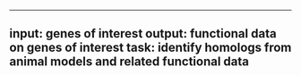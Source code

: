 -----
input: genes of interest
output: functional data on genes of interest
task: identify homologs from animal models and related functional data
-----
